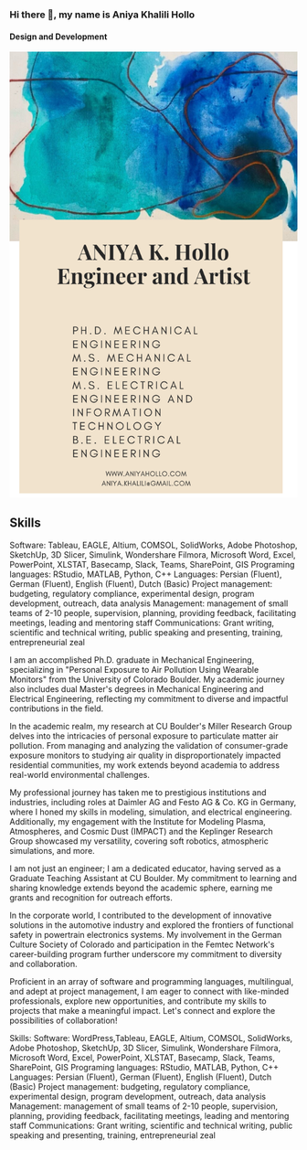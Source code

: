 ### Hi there 👋, my name is Aniya Khalili Hollo
#### Design and Development
![Design and Development](https://github.com/Aniyahollo/Aniyahollo/blob/main/Copy%20of%20Kyobi%20School%20of%20the%20Arts.png)



## Skills
Software: Tableau, EAGLE, Altium, COMSOL, SolidWorks, Adobe Photoshop, SketchUp, 3D Slicer, Simulink, 
Wondershare Filmora, Microsoft Word, Excel, PowerPoint, XLSTAT, Basecamp, Slack, Teams, SharePoint, GIS
Programing languages: RStudio, MATLAB, Python, C++
Languages: Persian (Fluent), German (Fluent), English (Fluent), Dutch (Basic)
Project management: budgeting, regulatory compliance, experimental design, program development, outreach, data 
analysis
Management: management of small teams of 2-10 people, supervision, planning, providing feedback, facilitating 
meetings, leading and mentoring staff
Communications: Grant writing, scientific and technical writing, public speaking and presenting, training,
entrepreneurial zeal





I am an accomplished Ph.D. graduate in Mechanical Engineering, specializing in "Personal Exposure to Air Pollution Using Wearable Monitors" from the University of Colorado Boulder. My academic journey also includes dual Master's degrees in Mechanical Engineering and Electrical Engineering, reflecting my commitment to diverse and impactful contributions in the field.

In the academic realm, my research at CU Boulder's Miller Research Group delves into the intricacies of personal exposure to particulate matter air pollution. From managing and analyzing the validation of consumer-grade exposure monitors to studying air quality in disproportionately impacted residential communities, my work extends beyond academia to address real-world environmental challenges.

My professional journey has taken me to prestigious institutions and industries, including roles at Daimler AG and Festo AG & Co. KG in Germany, where I honed my skills in modeling, simulation, and electrical engineering. Additionally, my engagement with the Institute for Modeling Plasma, Atmospheres, and Cosmic Dust (IMPACT) and the Keplinger Research Group showcased my versatility, covering soft robotics, atmospheric simulations, and more.

I am not just an engineer; I am a dedicated educator, having served as a Graduate Teaching Assistant at CU Boulder. My commitment to learning and sharing knowledge extends beyond the academic sphere, earning me grants and recognition for outreach efforts.

In the corporate world, I contributed to the development of innovative solutions in the automotive industry and explored the frontiers of functional safety in powertrain electronics systems. My involvement in the German Culture Society of Colorado and participation in the Femtec Network's career-building program further underscore my commitment to diversity and collaboration.

Proficient in an array of software and programming languages, multilingual, and adept at project management, I am eager to connect with like-minded professionals, explore new opportunities, and contribute my skills to projects that make a meaningful impact. Let's connect and explore the possibilities of collaboration!

Skills: Software: WordPress,Tableau, EAGLE, Altium, COMSOL, SolidWorks, Adobe Photoshop, SketchUp, 3D Slicer, Simulink,  Wondershare Filmora, Microsoft Word, Excel, PowerPoint, XLSTAT, Basecamp, Slack, Teams, SharePoint, GIS Programing languages: RStudio, MATLAB, Python, C++ Languages: Persian (Fluent), German (Fluent), English (Fluent), Dutch (Basic) Project management: budgeting, regulatory compliance, experimental design, program development, outreach, data  analysis Management: management of small teams of 2-10 people, supervision, planning, providing feedback, facilitating  meetings, leading and mentoring staff Communications: Grant writing, scientific and technical writing, public speaking and presenting, training, entrepreneurial zeal





